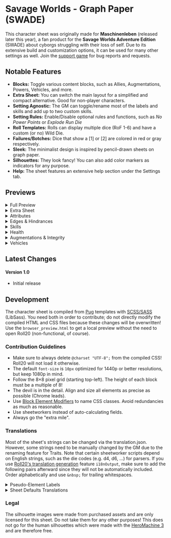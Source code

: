 # Savage Worlds - Graph Paper (SWADE)
This character sheet was originally made for **Maschinenleben** (released later this year), a fan product for the **Savage Worlds Adventure Edition** (SWADE) about cyborgs struggling with their loss of self. Due to its extensive build and customization options, it can be used for many other settings as well. Join the [support game](https://app.roll20.net/join/8488284/oQJGfg) for bug reports and requests.

## Notable Features
* **Blocks:** Toggle various content blocks, such as Allies, Augmentations, Powers, Vehicles, and more.
* **Extra Sheet:** You can switch the main layout for a simplified and compact alternative. Good for non-player characters.
* **Setting Agnostic:** The GM can toggle/rename most of the labels and skills and add up to two custom skills.
* **Setting Rules:** Enable/Disable optional rules and functions, such as *No Power Points* or *Explode Run Die*
* **Roll Templates:** Rolls can display multiple dice (RoF 1-6) and have a custom (or no) Wild Die.
* **Failures/Botches:** Dice that show a [1] or [2] are colored in red or gray respectively.
* **Sleek:** The minimalist design is inspired by pencil-drawn sheets on graph paper.
* **Silhouettes:** They look fancy! You can also add color markers as indicators for any purpose.
* **Help:** The sheet features an extensive help section under the Settings tab.

## Previews
<details>
  <summary>Full Preview</summary>
  
  ![Full Preview](https://raw.githubusercontent.com/Tetrakern/roll20-character-sheets/master/Savage%20Worlds%20-%20Graph%20Paper/SavageWorldsGraphPaper.jpg)
</details>

<details>
  <summary>Extra Sheet</summary>
  
  ![Extra Sheet](https://raw.githubusercontent.com/Tetrakern/roll20-character-sheets/master/Savage%20Worlds%20-%20Graph%20Paper/SavageWorldsGraphPaper_Extra.png)
</details>

<details>
  <summary>Attributes</summary>
  
  ![Attributes](https://raw.githubusercontent.com/Tetrakern/roll20-character-sheets/master/Savage%20Worlds%20-%20Graph%20Paper/gifs/attributes.gif)
</details>

<details>
  <summary>Edges & Hindrances</summary>

  ![Edges & Hindrances](https://github.com/Tetrakern/roll20-character-sheets/blob/master/Savage%20Worlds%20-%20Graph%20Paper/gifs/features.gif)
</details>

<details>
  <summary>Skills</summary>

  ![Skills](https://raw.githubusercontent.com/Tetrakern/roll20-character-sheets/master/Savage%20Worlds%20-%20Graph%20Paper/gifs/skills.gif)
</details>

<details>
  <summary>Health</summary>

  ![Health](https://raw.githubusercontent.com/Tetrakern/roll20-character-sheets/master/Savage%20Worlds%20-%20Graph%20Paper/gifs/health.gif)
</details>

<details>
  <summary>Augmentations & Integrity</summary>

  ![Augmentations & Integrity](https://raw.githubusercontent.com/Tetrakern/roll20-character-sheets/master/Savage%20Worlds%20-%20Graph%20Paper/gifs/augmentations.gif)
</details>

<details>
  <summary>Vehicles</summary>

  ![Vehicles](https://raw.githubusercontent.com/Tetrakern/roll20-character-sheets/master/Savage%20Worlds%20-%20Graph%20Paper/gifs/vehicles.gif)
</details>

## Latest Changes
#### Version 1.0
* Initial release

## Development
The character sheet is compiled from [Pug](https://pugjs.org/api/getting-started.html) templates with [SCSS/SASS](https://sass-lang.com/guide) (LibSass). You need both in order to contribute; do not directly modify the compiled HTML and CSS files because these changes will be overwritten! Use the `browser_preview.html` to get a local preview without the need to open Roll20 (non-functional, of course).

### Contribution Guidelines
* Make sure to always delete `@charset "UTF-8";` from the compiled CSS! Roll20 will not load it otherwise.
* The default `font-size` is `10px` optimized for 1440p or better resolutions, but keep 1080p in mind.
* Follow the 8×8 pixel grid (starting top-left). The height of each block must be a multiple of 8!
* The devil is in the detail. Align and size all elements as precise as possible (Chrome leads).
* Use [Block Element Modifiers](http://getbem.com/naming/) to name CSS classes. Avoid redundancies as much as reasonable.
* Use sheetworkers instead of auto-calculating fields.
* Always go the "extra mile".

### Translations
Most of the sheet's strings can be changed via the translation.json. However, some strings need to be manually changed by the GM due to the renaming feature for Traits. Note that certain sheetworker scripts depend on English strings, such as the die codes (e.g. d4, d6, ...) for parsers. If you use [Roll20's translation generation](https://roll20.zendesk.com/hc/en-us/articles/360037773493-Character-Sheet-Translation#CharacterSheetTranslation-StepTwo,GeneratingtheTranslationFile) feature `i18nOutput`, make sure to add the following pairs afterward since they will not be automatically included. Order alphabetically and use `&nbsp;` for trailing whitespaces.

<details>
  <summary>Pseudo-Element Labels</summary>

```
"settings-tab-styles": "Styles",
"settings-tab-setup": "Setup",
"settings-tab-blocks": "Blocks",
"settings-tab-skills": "Skills",
"settings-tab-help": "Help",
"tab-skills": "Skills",
"tab-advancements": "Advancements",
"tab-notebook": "Notebook",
"tab-settings": "Settings",
"skill-track-die-label-d4-2": "2",
"skill-track-die-label-d4": "4",
"skill-track-die-label-d6": "6",
"skill-track-die-label-d8": "8",
"skill-track-die-label-d10": "10",
"skill-track-die-label-d12": "12",
```
</details>

<details>
  <summary>Sheet Defaults Translations</summary>

```
"defaults-rule-no-power-points": "[Rule] No Power Points",
"defaults-rule-no-power-points-description": "Use the No Power Points Setting Rule (SWADE 140).",
"defaults-rule-augmentation-strain": "[Rule] Augmentation Strain",
"defaults-rule-augmentation-strain-description": "Use the Strain rules from the Science Fiction Companion (SFC 29).",
"defaults-function-query-skill-dice-rof": "[Function] Query Skill Dice/RoF",
"defaults-function-query-skill-dice-rof-description": "Skill rolls will always query the amount of skill dice.",
"defaults-function-explode-run-die": "[Function] Explode Run Die",
"defaults-function-explode-run-die-description": "Makes the run die Ace.",
"defaults-function-running-ignores-wounds": "[Function] Running Ignores Wounds",
"defaults-function-running-ignores-wounds-description": "Wound penalties are not subtracted from the run die.<h4 style='margin-top: 24px;'>Show/Hide Blocks</h4><p style='margin-bottom: 16px; max-width: 640px;'>You can show or hide content blocks in accordance with the played Game Setting. This can also be done manually for each individual sheet in its Settings tab. Some blocks that were designed for Maschinenleben, such as Augmentations and Engrams, can be adapted for other purposes as well.</p>",
"defaults-block-show-allies": "[Block] Show Allies",
"defaults-block-show-allies-description": "Keep track of allied characters with a barebone mini sheet.",
"defaults-block-show-augmentations": "[Block] Show Augmentations",
"defaults-block-show-augmentations-description": "Install augmentations/cyberware and keep track of the Loss/Strain.",
"defaults-block-show-engrams": "[Block] Show Engrams",
"defaults-block-show-engrams-description": "Special programs or hardware to execute Hacking actions.",
"defaults-block-show-integrity": "[Block] Show Integrity",
"defaults-block-show-integrity-description": "Quantifies mental health/sanity and keeps track of mental afflictions. Maschinenleben.",
"defaults-block-show-power": "[Block] Show Power/Energy",
"defaults-block-show-power-description": "The energy/mana/etc. reserves of a character.",
"defaults-block-show-powers": "[Block] Show Powers/Spells",
"defaults-block-show-powers-description": "The known powers/spells of a character.",
"defaults-block-show-powerarmors": "[Block] Show Power Armors",
"defaults-block-show-powerarmors-description": "Vehicles and their modifications/weapons.",
"defaults-block-show-vehicles": "[Block] Show Vehicles",
"defaults-block-show-vehicles-description": "Vehicles and their modifications/weapons.",
"defaults-block-show-walkers": "[Block] Show Walkers",
"defaults-block-show-walkers-description": "Walkers/Mechs and their modifications/weapons.<h4 style='margin-top: 24px;'>Show/Hide Skills</h4><p style='margin-bottom: 16px; max-width: 640px;'>You can show or hide skills from the list in accordance with the played Game Setting. This can also be done manually for each individual sheet in its Settings tab. There are two custom skills that can be renamed and modified within the sheet as well, for example to make specialized skills (e.g. specific weapons with custom bonus or Wild Die).</p>",
"defaults-skill-show-boating": "[Skill] Show Boating Skill",
"defaults-skill-show-boating-description": "Show the Boating (Agility) skill.",
"defaults-skill-show-driving": "[Skill] Show Driving Skill",
"defaults-skill-show-driving-description": "Show the Driving (Agility) skill.",
"defaults-skill-show-electronics": "[Skill] Show Electronics Skill",
"defaults-skill-show-electronics-description": "Show the Electronics (Smarts) skill.",
"defaults-skill-show-faith": "[Skill] Show Faith Skill",
"defaults-skill-show-faith-description": "Show the Faith (Spirit) skill.",
"defaults-skill-show-focus": "[Skill] Show Focus Skill",
"defaults-skill-show-focus-description": "Show the Focus (Spirit) skill.",
"defaults-skill-show-language": "[Skill] Show Language Skill",
"defaults-skill-show-language-description": "Show the Language (Smarts) skill.",
"defaults-skill-show-magic": "[Skill] Show MAGIC Skill",
"defaults-skill-show-magic-description": "Show the MAGIC (Smarts) skill. Maschinenleben.",
"defaults-skill-show-occult": "[Skill] Show Occult Skill",
"defaults-skill-show-occult-description": "Show the Occult (Smarts) skill.",
"defaults-skill-show-piloting": "[Skill] Show Piloting Skill",
"defaults-skill-show-piloting-description": "Show the Piloting (Agility) skill.",
"defaults-skill-show-psionics": "[Skill] Show Psionics Skill",
"defaults-skill-show-psionics-description": "Show the Psionics (Smarts) skill.",
"defaults-skill-show-riding": "[Skill] Show Riding Skill",
"defaults-skill-show-riding-description": "Show the Riding (Agility) skill.",
"defaults-skill-show-spellcasting": "[Skill] Show Spellcasting Skill",
"defaults-skill-show-spellcasting-description": "Show the Spellcasting (Smarts) skill.",
"defaults-skill-show-weird-science": "[Skill] Show Weird Science Skill",
"defaults-skill-show-weird-science-description": "Show the Weird Science (Smarts) skill.",
"defaults-skill-show-custom-skill-1": "[Skill] Show Custom Skill #1",
"defaults-skill-show-custom-skill-1-description": "Show the Custom Skill #1, which can be renamed further down.",
"defaults-skill-show-custom-skill-2": "[Skill] Show Custom Skill #2",
"defaults-skill-show-custom-skill-2-description": "Show the Custom Skill #2, which can be renamed further down.<h4 style='margin-top: 24px;'>Rename Attributes</h4><p style='margin-bottom: 16px; max-width: 640px;'>You can rename the labels of each attribute and its abbreviation (max. 3 characters). This can also be done manually with the <b style='font-family: monospace; white-space: nowrap;'>@{rename-attribute}</b> for each individual sheet. Note that changing the label does not affect the reference <b style='font-family: monospace;'>@{attribute}</b> for rolls. They will always be in English.</p>",
"defaults-rename-attribute-agility": "[Rename] Attribute: Agility to&nbsp;",
"defaults-rename-attribute-agility-description": "Renamed via the attribute <b style='user-select: all; font-family: monospace; white-space: nowrap;'>rename-agility</b>.",
"defaults-rename-attribute-agi": "[Rename] Attribute: AGI to&nbsp;",
"defaults-rename-attribute-agi-description": "Renamed via the attribute <b style='user-select: all; font-family: monospace; white-space: nowrap;'>rename-agi</b>.",
"defaults-rename-attribute-smarts": "[Rename] Attribute: Smarts to&nbsp;",
"defaults-rename-attribute-smarts-description": "Renamed via the attribute <b style='user-select: all; font-family: monospace; white-space: nowrap;'>rename-smarts</b>.",
"defaults-rename-attribute-sma": "[Rename] Attribute: SMA to&nbsp;",
"defaults-rename-attribute-sma-description": "Renamed via the attribute <b style='user-select: all; font-family: monospace; white-space: nowrap;'>rename-sma</b>.",
"defaults-rename-attribute-spirit": "[Rename] Attribute: Spirit to&nbsp;",
"defaults-rename-attribute-spirit-description": "Renamed via the attribute <b style='user-select: all; font-family: monospace; white-space: nowrap;'>rename-spirit</b>.",
"defaults-rename-attribute-spi": "[Rename] Attribute: SPI to&nbsp;",
"defaults-rename-attribute-spi-description": "Renamed via the attribute <b style='user-select: all; font-family: monospace; white-space: nowrap;'>rename-spi</b>.",
"defaults-rename-attribute-strength": "[Rename] Attribute: Strength to&nbsp;",
"defaults-rename-attribute-strength-description": "Renamed via the attribute <b style='user-select: all; font-family: monospace; white-space: nowrap;'>rename-strength</b>.",
"defaults-rename-attribute-str": "[Rename] Attribute: STR to&nbsp;",
"defaults-rename-attribute-str-description": "Renamed via the attribute <b style='user-select: all; font-family: monospace; white-space: nowrap;'>rename-str</b>.",
"defaults-rename-attribute-vigor": "[Rename] Attribute: Vigor to&nbsp;",
"defaults-rename-attribute-vigor-description": "Renamed via the attribute <b style='user-select: all; font-family: monospace; white-space: nowrap;'>rename-vigor</b>.",
"defaults-rename-attribute-vig": "[Rename] Attribute: VIG to&nbsp;",
"defaults-rename-attribute-vig-description": "Renamed via the attribute <b style='user-select: all; font-family: monospace; white-space: nowrap;'>rename-vig</b>.<h4 style='margin-top: 24px;'>Rename Skills</h4><p style='margin-bottom: 16px; max-width: 640px;'>You can rename the labels of each skill, best kept below 15 characters due to layout constrains. This can also be done manually with the <b style='font-family: monospace; white-space: nowrap;'>@{rename-attribute}</b> for each individual sheet. Note that changing the label does not affect the reference <b style='font-family: monospace;'>@{attribute}</b> for rolls. They will always be in English.</p>",
"defaults-rename-skill-academics": "[Rename] Skill: Academics to&nbsp;",
"defaults-rename-skill-academics-description": "Renamed via the attribute <b style='user-select: all; font-family: monospace; white-space: nowrap;'>rename-academics</b>.",
"defaults-rename-skill-athletics": "[Rename] Skill: Athletics to&nbsp;",
"defaults-rename-skill-athletics-description": "Renamed via the attribute <b style='user-select: all; font-family: monospace; white-space: nowrap;'>rename-athletics</b>.",
"defaults-rename-skill-boating": "[Rename] Skill: Boating to&nbsp;",
"defaults-rename-skill-boating-description": "Renamed via the attribute <b style='user-select: all; font-family: monospace; white-space: nowrap;'>rename-boating</b>.",
"defaults-rename-skill-common-knowledge": "[Rename] Skill: Common Knowl. to&nbsp;",
"defaults-rename-skill-common-knowledge-description": "Renamed via the attribute <b style='user-select: all; font-family: monospace; white-space: nowrap;'>rename-common-knowledge</b>.",
"defaults-rename-skill-driving": "[Rename] Skill: Driving to&nbsp;",
"defaults-rename-skill-driving-description": "Renamed via the attribute <b style='user-select: all; font-family: monospace; white-space: nowrap;'>rename-driving</b>.",
"defaults-rename-skill-electronics": "[Rename] Skill: Electronics to&nbsp;",
"defaults-rename-skill-electronics-description": "Renamed via the attribute <b style='user-select: all; font-family: monospace; white-space: nowrap;'>rename-electronics</b>.",
"defaults-rename-skill-faith": "[Rename] Skill: Faith to&nbsp;",
"defaults-rename-skill-faith-description": "Renamed via the attribute <b style='user-select: all; font-family: monospace; white-space: nowrap;'>rename-faith</b>.",
"defaults-rename-skill-fighting": "[Rename] Skill: Fighting to&nbsp;",
"defaults-rename-skill-fighting-description": "Renamed via the attribute <b style='user-select: all; font-family: monospace; white-space: nowrap;'>rename-fighting</b>.",
"defaults-rename-skill-focus": "[Rename] Skill: Focus to&nbsp;",
"defaults-rename-skill-focus-description": "Renamed via the attribute <b style='user-select: all; font-family: monospace; white-space: nowrap;'>rename-focus</b>.",
"defaults-rename-skill-gambling": "[Rename] Skill: Gambling to&nbsp;",
"defaults-rename-skill-gambling-description": "Renamed via the attribute <b style='user-select: all; font-family: monospace; white-space: nowrap;'>rename-gambling</b>.",
"defaults-rename-skill-hacking": "[Rename] Skill: Hacking to&nbsp;",
"defaults-rename-skill-hacking-description": "Renamed via the attribute <b style='user-select: all; font-family: monospace; white-space: nowrap;'>rename-hacking</b>.",
"defaults-rename-skill-healing": "[Rename] Skill: Healing to&nbsp;",
"defaults-rename-skill-healing-description": "Renamed via the attribute <b style='user-select: all; font-family: monospace; white-space: nowrap;'>rename-healing</b>.",
"defaults-rename-skill-intimidation": "[Rename] Skill: Intimidation to&nbsp;",
"defaults-rename-skill-intimidation-description": "Renamed via the attribute <b style='user-select: all; font-family: monospace; white-space: nowrap;'>rename-intimidation</b>.",
"defaults-rename-skill-language": "[Rename] Skill: Language to&nbsp;",
"defaults-rename-skill-language-description": "Renamed via the attribute <b style='user-select: all; font-family: monospace; white-space: nowrap;'>rename-language</b>.",
"defaults-rename-skill-magic": "[Rename] Skill: Magic to&nbsp;",
"defaults-rename-skill-magic-description": "Renamed via the attribute <b style='user-select: all; font-family: monospace; white-space: nowrap;'>rename-magic</b>.",
"defaults-rename-skill-notice": "[Rename] Skill: Notice to&nbsp;",
"defaults-rename-skill-notice-description": "Renamed via the attribute <b style='user-select: all; font-family: monospace; white-space: nowrap;'>rename-notice</b>.",
"defaults-rename-skill-occult": "[Rename] Skill: Occult to&nbsp;",
"defaults-rename-skill-occult-description": "Renamed via the attribute <b style='user-select: all; font-family: monospace; white-space: nowrap;'>rename-occult</b>.",
"defaults-rename-skill-performance": "[Rename] Skill: Performance to&nbsp;",
"defaults-rename-skill-performance-description": "Renamed via the attribute <b style='user-select: all; font-family: monospace; white-space: nowrap;'>rename-performance</b>.",
"defaults-rename-skill-persuasion": "[Rename] Skill: Persuasion to&nbsp;",
"defaults-rename-skill-persuasion-description": "Renamed via the attribute <b style='user-select: all; font-family: monospace; white-space: nowrap;'>rename-persuasion</b>.",
"defaults-rename-skill-piloting": "[Rename] Skill: Piloting to&nbsp;",
"defaults-rename-skill-piloting-description": "Renamed via the attribute <b style='user-select: all; font-family: monospace; white-space: nowrap;'>rename-piloting</b>.",
"defaults-rename-skill-psionics": "[Rename] Skill: Psionics to&nbsp;",
"defaults-rename-skill-psionics-description": "Renamed via the attribute <b style='user-select: all; font-family: monospace; white-space: nowrap;'>rename-psionics</b>.",
"defaults-rename-skill-repair": "[Rename] Skill: Repair to&nbsp;",
"defaults-rename-skill-repair-description": "Renamed via the attribute <b style='user-select: all; font-family: monospace; white-space: nowrap;'>rename-repair</b>.",
"defaults-rename-skill-research": "[Rename] Skill: Research to&nbsp;",
"defaults-rename-skill-research-description": "Renamed via the attribute <b style='user-select: all; font-family: monospace; white-space: nowrap;'>rename-research</b>.",
"defaults-rename-skill-riding": "[Rename] Skill: Riding to&nbsp;",
"defaults-rename-skill-riding-description": "Renamed via the attribute <b style='user-select: all; font-family: monospace; white-space: nowrap;'>rename-riding</b>.",
"defaults-rename-skill-science": "[Rename] Skill: Science to&nbsp;",
"defaults-rename-skill-science-description": "Renamed via the attribute <b style='user-select: all; font-family: monospace; white-space: nowrap;'>rename-science</b>.",
"defaults-rename-skill-shooting": "[Rename] Skill: Shooting to&nbsp;",
"defaults-rename-skill-shooting-description": "Renamed via the attribute <b style='user-select: all; font-family: monospace; white-space: nowrap;'>rename-shooting</b>.",
"defaults-rename-skill-spellcasting": "[Rename] Skill: Spellcasting to&nbsp;",
"defaults-rename-skill-spellcasting-description": "Renamed via the attribute <b style='user-select: all; font-family: monospace; white-space: nowrap;'>rename-spellcasting</b>.",
"defaults-rename-skill-stealth": "[Rename] Skill: Stealth to&nbsp;",
"defaults-rename-skill-stealth-description": "Renamed via the attribute <b style='user-select: all; font-family: monospace; white-space: nowrap;'>rename-stealth</b>.",
"defaults-rename-skill-survival": "[Rename] Skill: Survival to&nbsp;",
"defaults-rename-skill-survival-description": "Renamed via the attribute <b style='user-select: all; font-family: monospace; white-space: nowrap;'>rename-survival</b>.",
"defaults-rename-skill-taunt": "[Rename] Skill: Taunt to&nbsp;",
"defaults-rename-skill-taunt-description": "Renamed via the attribute <b style='user-select: all; font-family: monospace; white-space: nowrap;'>rename-taunt</b>.",
"defaults-rename-skill-thievery": "[Rename] Skill: Thievery to&nbsp;",
"defaults-rename-skill-thievery-description": "Renamed via the attribute <b style='user-select: all; font-family: monospace; white-space: nowrap;'>rename-thievery</b>.",
"defaults-rename-skill-weird-science": "[Rename] Skill: Weird Science to&nbsp;",
"defaults-rename-skill-weird-science-description": "Renamed via the attribute <b style='user-select: all; font-family: monospace; white-space: nowrap;'>rename-weird-science</b>.",
"defaults-rename-skill-custom-skill-1": "[Rename] Skill: Custom Skill #1 to&nbsp;",
"defaults-rename-skill-custom-skill-1-description": "Can be renamed directly in the sheet's Settings tab.",
"defaults-rename-skill-custom-skill-2": "[Rename] Skill: Custom Skill #2 to&nbsp;",
"defaults-rename-skill-custom-skill-2-description": "Can be renamed directly in the sheet's Settings tab.<h4 style='margin-top: 24px;'>Rename Labels</h4><p style='margin-bottom: 16px; max-width: 640px;'>You can rename the labels at the top of the sheet, such as \"Name\" to \"Alias\" or \"Origin\" to \"Race\". This can also be done manually with the <b style='font-family: monospace; white-space: nowrap;'>@{rename-label-attribute}</b> for each individual sheet. Note that the labels are separated from the actual fields and do not affect the references (e.g. <b style='font-family: monospace;'>@{name}</b>). They will always be in English.</p>",
"defaults-rename-label-name": "[Rename] Label: Name to&nbsp;",
"defaults-rename-label-name-description": "Renamed via the attribute <b style='user-select: all; font-family: monospace; white-space: nowrap;'>rename-label-name</b> (e.g. Alias or Codename).",
"defaults-rename-label-origin": "[Rename] Label: Origin to&nbsp;",
"defaults-rename-label-origin-description": "Renamed via the attribute <b style='user-select: all; font-family: monospace; white-space: nowrap;'>rename-label-origin</b> (e.g. Race or Species).",
"defaults-rename-label-rank": "[Rename] Label: Rank to&nbsp;",
"defaults-rename-label-rank-description": "Renamed via the attribute <b style='user-select: all; font-family: monospace; white-space: nowrap;'>rename-label-rank</b> (e.g. Grade or Titel).",
"defaults-rename-label-level": "[Rename] Label: Level to&nbsp;",
"defaults-rename-label-level-description": "Renamed via the attribute <b style='user-select: all; font-family: monospace; white-space: nowrap;'>rename-label-level</b> (e.g. Circle or Year).",
"defaults-rename-label-exp": "[Rename] Label: EXP to&nbsp;",
"defaults-rename-label-exp-description": "Renamed via the attribute <b style='user-select: all; font-family: monospace; white-space: nowrap;'>rename-label-exp</b> (e.g. Karma or Gems).",
"defaults-rename-label-gender": "[Rename] Label: Gender to&nbsp;",
"defaults-rename-label-gender-description": "Renamed via the attribute <b style='user-select: all; font-family: monospace; white-space: nowrap;'>rename-label-gender</b> (e.g. Sex or Version).",
"defaults-rename-label-age": "[Rename] Label: Age to&nbsp;",
"defaults-rename-label-age-description": "Renamed via the attribute <b style='user-select: all; font-family: monospace; white-space: nowrap;'>rename-label-age</b> (e.g. Number or Incarnation).",
"defaults-rename-label-hair": "[Rename] Label: Hair to&nbsp;",
"defaults-rename-label-hair-description": "Renamed via the attribute <b style='user-select: all; font-family: monospace; white-space: nowrap;'>rename-label-hair</b> (e.g. Horns or Mane).",
"defaults-rename-label-eyes": "[Rename] Label: Eyes to&nbsp;",
"defaults-rename-label-eyes-description": "Renamed via the attribute <b style='user-select: all; font-family: monospace; white-space: nowrap;'>rename-label-eyes</b> (e.g. Sensors or Optics).",
"defaults-rename-label-height": "[Rename] Label: Height to&nbsp;",
"defaults-rename-label-height-description": "Renamed via the attribute <b style='user-select: all; font-family: monospace; white-space: nowrap;'>rename-label-height</b> (e.g. Scale or Length).",
"defaults-rename-label-weight": "[Rename] Label: Weight to&nbsp;",
"defaults-rename-label-weight-description": "Renamed via the attribute <b style='user-select: all; font-family: monospace; white-space: nowrap;'>rename-label-weight</b> (e.g. Mass or Your Mom).",
"defaults-rename-label-bits": "[Rename] Label: #Bits to&nbsp;",
"defaults-rename-label-bits-description": "Renamed via the attribute <b style='user-select: all; font-family: monospace; white-space: nowrap;'>rename-label-bits</b> (e.g. Money or Gold).<h4 style='margin-top: 24px;'>Rename Blocks</h4><p style='margin-bottom: 16px; max-width: 640px;'>You can rename the blocks to better fit the Game Setting, such as \"Powers\" to \"Talismans\" or \"Walkers\" to \"Frames\". This can also be done manually with the <b style='font-family: monospace; white-space: nowrap;'>@{rename-block-attribute}</b> for each individual sheet.</p>",
"defaults-rename-block-allies": "[Rename] Block: Allies to&nbsp;",
"defaults-rename-block-allies-description": "Renamed via the attribute <b style='user-select: all; font-family: monospace; white-space: nowrap;'>rename-block-allies</b>.",
"defaults-rename-block-apparel": "[Rename] Block: Apparel to&nbsp;",
"defaults-rename-block-apparel-description": "Renamed via the attribute <b style='user-select: all; font-family: monospace; white-space: nowrap;'>rename-block-apparel</b>.",
"defaults-rename-block-augmentations": "[Rename] Block: Augmentations to&nbsp;",
"defaults-rename-block-augmentations-description": "Renamed via the attribute <b style='user-select: all; font-family: monospace; white-space: nowrap;'>rename-block-augmentations</b>.",
"defaults-rename-block-engrams": "[Rename] Block: Engrams to&nbsp;",
"defaults-rename-block-engrams-description": "Renamed via the attribute <b style='user-select: all; font-family: monospace; white-space: nowrap;'>rename-block-engrams</b>.",
"defaults-rename-block-integrity": "[Rename] Block: Integrity to&nbsp;",
"defaults-rename-block-integrity-description": "Renamed via the attribute <b style='user-select: all; font-family: monospace; white-space: nowrap;'>rename-block-integrity</b>.",
"defaults-rename-block-inventory": "[Rename] Block: Inventory to&nbsp;",
"defaults-rename-block-inventory-description": "Renamed via the attribute <b style='user-select: all; font-family: monospace; white-space: nowrap;'>rename-block-inventory</b>.",
"defaults-rename-block-power": "[Rename] Block: Power to&nbsp;",
"defaults-rename-block-power-description": "Renamed via the attribute <b style='user-select: all; font-family: monospace; white-space: nowrap;'>rename-block-power</b>.",
"defaults-rename-block-powers": "[Rename] Block: Powers to&nbsp;",
"defaults-rename-block-powers-description": "Renamed via the attribute <b style='user-select: all; font-family: monospace; white-space: nowrap;'>rename-block-powers</b>.",
"defaults-rename-block-powerarmors": "[Rename] Block: Power Armors to&nbsp;",
"defaults-rename-block-powerarmors-description": "Renamed via the attribute <b style='user-select: all; font-family: monospace; white-space: nowrap;'>rename-block-powerarmors</b>.",
"defaults-rename-block-quick-notes": "[Rename] Block: Quick Notes to&nbsp;",
"defaults-rename-block-quick-notes-description": "Renamed via the attribute <b style='user-select: all; font-family: monospace; white-space: nowrap;'>rename-block-quick-notes</b>.",
"defaults-rename-block-vehicles": "[Rename] Block: Vehicles to&nbsp;",
"defaults-rename-block-vehicles-description": "Renamed via the attribute <b style='user-select: all; font-family: monospace; white-space: nowrap;'>rename-block-vehicles</b>.",
"defaults-rename-block-walkers": "[Rename] Block: Walkers to&nbsp;",
"defaults-rename-block-walkers-description": "Renamed via the attribute <b style='user-select: all; font-family: monospace; white-space: nowrap;'>rename-block-walkers</b>.",
"defaults-rename-block-weapons": "[Rename] Block: Weapons to&nbsp;",
"defaults-rename-block-weapons-description": "Renamed via the attribute <b style='user-select: all; font-family: monospace; white-space: nowrap;'>rename-block-weapons</b>.<h4 style='margin-top: 24px;'>Rename Integrity Hindrances (Maschinenleben)</h4><p style='margin-bottom: 16px; max-width: 640px;'>You can rename the Hindrances caused by the loss of Integrity (Sanity, Purity, etc.). This can also be done manually with the <b style='font-family: monospace; white-space: nowrap;'>@{rename-integrity-attribute}</b> for each individual sheet. Note that they activate in intervals with each fraction of 10 below 70 — Discord triggers on 69.9 or lower, Dissonance on 59.9 or lower, and so forth.</p>",
"defaults-rename-integrity-discord": "[Rename] Integrity: Discord to&nbsp;",
"defaults-rename-integrity-discord-description": "Renamed via the attribute <b style='user-select: all; font-family: monospace; white-space: nowrap;'>rename-discord</b>.",
"defaults-rename-integrity-psychosis": "[Rename] Integrity: Psychosis to&nbsp;",
"defaults-rename-integrity-psychosis-description": "Renamed via the attribute <b style='user-select: all; font-family: monospace; white-space: nowrap;'>rename-psychosis</b>.",
"defaults-rename-integrity-seizures": "[Rename] Integrity: Seizures to&nbsp;",
"defaults-rename-integrity-seizures-description": "Renamed via the attribute <b style='user-select: all; font-family: monospace; white-space: nowrap;'>rename-seizures</b>.",
"defaults-rename-integrity-depersonalization": "[Rename] Integrity: Depersonalization to&nbsp;",
"defaults-rename-integrity-depersonalization-description": "Renamed via the attribute <b style='user-select: all; font-family: monospace; white-space: nowrap;'>rename-depersonalization</b>.",
"defaults-rename-integrity-dissonance": "[Rename] Integrity: Dissonance to&nbsp;",
"defaults-rename-integrity-dissonance-description": "Renamed via the attribute <b style='user-select: all; font-family: monospace; white-space: nowrap;'>rename-dissonance</b>.",
"defaults-rename-integrity-alienation": "[Rename] Integrity: Alienation to&nbsp;",
"defaults-rename-integrity-alienation-description": "Renamed via the attribute <b style='user-select: all; font-family: monospace; white-space: nowrap;'>rename-alienation</b>.",
"defaults-rename-integrity-derealization": "[Rename] Integrity: Derealization to&nbsp;",
"defaults-rename-integrity-derealization-description": "Renamed via the attribute <b style='user-select: all; font-family: monospace; white-space: nowrap;'>rename-derealization</b>.",
"defaults-rename-integrity-ego-death": "[Rename] Integrity: Ego Death to&nbsp;",
"defaults-rename-integrity-ego-death-description": "Renamed via the attribute <b style='user-select: all; font-family: monospace; white-space: nowrap;'>rename-ego-death</b>.",
```
</details>

### Legal
The silhouette images were made from purchased assets and are only licensed for this sheet. Do not take them for any other purposes! This does not go for the human silhouettes which were made with the [HeroMachine 3](http://www.heromachine.com/heromachine-3-lab/) and are therefore free.
